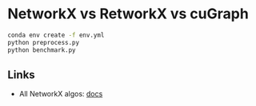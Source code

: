 # NetworkX vs RetworkX vs cuGraph

```sh
conda env create -f env.yml
python preprocess.py
python benchmark.py
```

## Links

* All NetworkX algos: [docs](https://networkx.org/documentation/stable/reference/algorithms/index.html)
